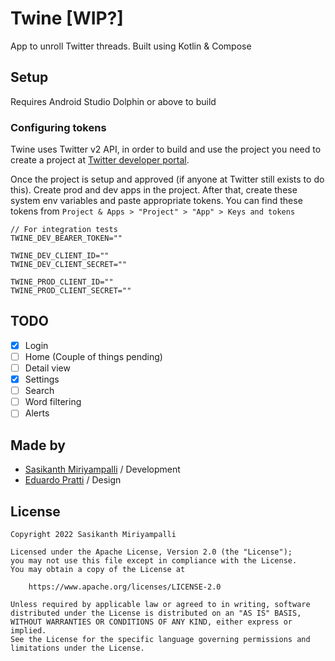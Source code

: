 # Twine [WIP?]

App to unroll Twitter threads. Built using Kotlin & Compose

## Setup

Requires Android Studio Dolphin or above to build

### Configuring tokens

Twine uses Twitter v2 API, in order to build and use the project you need to create a project at
[Twitter developer portal](https://developer.twitter.com/en/portal/dashboard).

Once the project is setup and approved (if anyone at Twitter still exists to do this).
Create prod and dev apps in the project. After that, create these system env variables and paste
appropriate tokens. You can find these tokens
from `Project & Apps > "Project" > "App" > Keys and tokens`

```
// For integration tests
TWINE_DEV_BEARER_TOKEN=""

TWINE_DEV_CLIENT_ID=""
TWINE_DEV_CLIENT_SECRET=""

TWINE_PROD_CLIENT_ID=""
TWINE_PROD_CLIENT_SECRET=""
```

## TODO

- [x] Login
- [ ] Home (Couple of things pending)
- [ ] Detail view
- [x] Settings
- [ ] Search
- [ ] Word filtering
- [ ] Alerts

## Made by

- [Sasikanth Miriyampalli](https://www.sasikanth.dev) / Development
- [Eduardo Pratti](https://twitter.com/edpratti) / Design

## License

```
Copyright 2022 Sasikanth Miriyampalli

Licensed under the Apache License, Version 2.0 (the "License");
you may not use this file except in compliance with the License.
You may obtain a copy of the License at

    https://www.apache.org/licenses/LICENSE-2.0

Unless required by applicable law or agreed to in writing, software
distributed under the License is distributed on an "AS IS" BASIS,
WITHOUT WARRANTIES OR CONDITIONS OF ANY KIND, either express or implied.
See the License for the specific language governing permissions and
limitations under the License.
```
